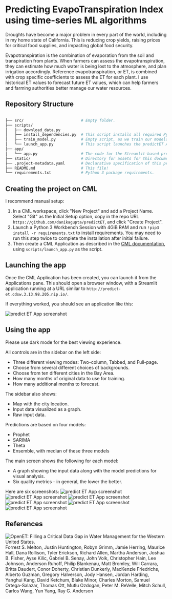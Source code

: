 # Predicting EvapoTranspiration Index using time-series ML algorithms

Droughts have become a major problem in every part of the world, including in my home state of California. This is reducing crop yields, raising prices for critical food supplies, and impacting global food security. 

Evapotranspiration is the combination of evaporation from the soil and transpiration from plants. When farmers can assess the evapotranspiration, they can estimate how much water is being lost to the atmosphere, and plan irrigation accordingly. Reference evapotranspiration, or ET, is combined with crop specific coefficients to assess the ET for each plant. I use historical ET values to forecast future ET values, which can help farmers and farming authorities better manage our water resources.

## Repository Structure

```bash

├── src/                         # Empty folder.
├── scripts/
│   ├── download_data.py
│   ├── install_dependencies.py  # This script installs all required Python packages.
│   ├── train_model.py           # Empty script, as we train our models on-the-fly.
│   └── launch_app.py            # This script launches the predictET App.
├── app/
│   └── app.py                   # The code for the Streamlit-based predictET App.
├── static/                      # Directory for assets for this documentation.
├── .project-metadata.yaml       # Declarative specification of this project.
├── README.md                    # This file!
└── requirements.txt             # Python 3 package requirements.

```

## Creating the project on CML

I recommend manual setup:

1. In a CML workspace, click "New Project" and add a Project Name. Select "Git" as the Initial Setup option, copy in the repo URL `https://github.com/danikagupta/predictET`, and click "Create Project". 
2. Launch a Python 3 Workbench Session with 4GiB RAM and run `!pip3 install -r requirements.txt` to install requirements. You may need to run this step twice to complete the installation after initial failure.
3. Then create a CML Application as described in the [CML documentation](https://docs.cloudera.com/machine-learning/1.1/applications/topics/ml-applications.html), using `scripts/launch_app.py` as the script.

## Launching the app

Once the CML Application has been created, you can launch it from the Applications pane.
This should open a browser window, with a Streamlit application running at a URL
similar to `http://predict-et.cdsw.3.13.98.205.nip.io/`.

If everything worked, you should see an application like this:

![predict ET App screenshot](static/img1.png)

## Using the app

Please use dark mode for the best viewing experience.

All controls are in the sidebar on the left side:
* Three different viewing modes: Two-column, Tabbed, and Full-page.
* Choose from several different choices of backgrounds.
* Choose from ten different cities in the Bay Area.
* How many months of original data to use for training.
* How many additional months to forecast.

The sidebar also shows:
* Map with the city location.
* Input data visualized as a graph.
* Raw input data.

Predictions are based on four models:
* Prophet
* SARIMA
* Theta
* Ensemble, with median of these three models

The main screen shows the following for each model:
* A graph showing the input data along with the model predictions for visual analysis.
* Six quality metrics - in general, the lower the better.

Here are six screenshots:
![predict ET App screenshot](static/img2.png)
![predict ET App screenshot](static/img3.png)
![predict ET App screenshot](static/img4.png)
![predict ET App screenshot](static/img5.png)
![predict ET App screenshot](static/img6.png)
![predict ET App screenshot](static/img7.png)

## References

![OpenET: Filling a Critical Data Gap in Water Management for the Western United States.](https://doi.org/10.1111/1752-1688.12956) Forrest S. Melton, Justin Huntington, Robyn Grimm, Jamie Herring, Maurice Hall, Dana Rollison, Tyler Erickson, Richard Allen, Martha Anderson, Joshua B. Fisher, Ayse Kilic, Gabriel B. Senay, John Volk, Christopher Hain, Lee Johnson, Anderson Ruhoff, Philip Blankenau, Matt Bromley, Will Carrara, Britta Daudert, Conor Doherty, Christian Dunkerly, MacKenzie Friedrichs, Alberto Guzman, Gregory Halverson, Jody Hansen, Jordan Harding, Yanghui Kang, David Ketchum, Blake Minor, Charles Morton, Samuel Ortega-Salazar, Thomas Ott, Mutlu Ozdogan, Peter M. ReVelle, Mitch Schull, Carlos Wang, Yun Yang, Ray G. Anderson
